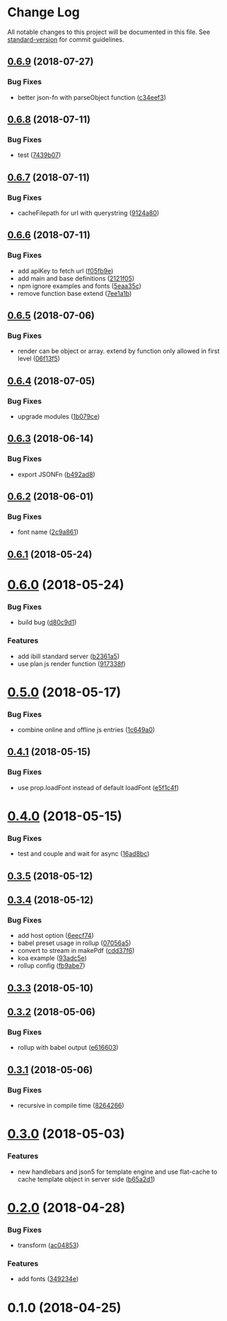 # Change Log

All notable changes to this project will be documented in this file. See [standard-version](https://github.com/conventional-changelog/standard-version) for commit guidelines.

<a name="0.6.9"></a>
## [0.6.9](https://github.com/ibill-today/ibill-js/compare/v0.6.8...v0.6.9) (2018-07-27)


### Bug Fixes

* better json-fn with parseObject function ([c34eef3](https://github.com/ibill-today/ibill-js/commit/c34eef3))



<a name="0.6.8"></a>
## [0.6.8](https://github.com/ibill-today/ibill-js/compare/v0.6.7...v0.6.8) (2018-07-11)


### Bug Fixes

* test ([7439b07](https://github.com/ibill-today/ibill-js/commit/7439b07))



<a name="0.6.7"></a>
## [0.6.7](https://github.com/ibill-today/ibill-js/compare/v0.6.6...v0.6.7) (2018-07-11)


### Bug Fixes

* cacheFilepath for url with querystring ([9124a80](https://github.com/ibill-today/ibill-js/commit/9124a80))



<a name="0.6.6"></a>
## [0.6.6](https://github.com/ibill-today/ibill-js/compare/v0.6.5...v0.6.6) (2018-07-11)


### Bug Fixes

* add apiKey to fetch url ([f05fb9e](https://github.com/ibill-today/ibill-js/commit/f05fb9e))
* add main and base definitions ([2121f05](https://github.com/ibill-today/ibill-js/commit/2121f05))
* npm ignore examples and fonts ([5eaa35c](https://github.com/ibill-today/ibill-js/commit/5eaa35c))
* remove function base extend ([7ee1a1b](https://github.com/ibill-today/ibill-js/commit/7ee1a1b))



<a name="0.6.5"></a>
## [0.6.5](https://github.com/ibill-today/ibill-js/compare/v0.6.4...v0.6.5) (2018-07-06)


### Bug Fixes

* render can be object or array. extend by function only allowed in first level ([06f13f5](https://github.com/ibill-today/ibill-js/commit/06f13f5))



<a name="0.6.4"></a>
## [0.6.4](https://github.com/ibill-today/ibill-js/compare/v0.6.3...v0.6.4) (2018-07-05)


### Bug Fixes

* upgrade modules ([1b079ce](https://github.com/ibill-today/ibill-js/commit/1b079ce))



<a name="0.6.3"></a>
## [0.6.3](https://github.com/ibill-today/ibill-js/compare/v0.6.2...v0.6.3) (2018-06-14)


### Bug Fixes

* export JSONFn ([b492ad8](https://github.com/ibill-today/ibill-js/commit/b492ad8))



<a name="0.6.2"></a>
## [0.6.2](https://github.com/ibill-today/ibill-js/compare/v0.6.1...v0.6.2) (2018-06-01)


### Bug Fixes

* font name ([2c9a861](https://github.com/ibill-today/ibill-js/commit/2c9a861))



<a name="0.6.1"></a>
## [0.6.1](https://github.com/ibill-today/ibill-js/compare/v0.6.0...v0.6.1) (2018-05-24)



<a name="0.6.0"></a>
# [0.6.0](https://github.com/ibill-today/ibill-js/compare/v0.5.0...v0.6.0) (2018-05-24)


### Bug Fixes

* build bug ([d80c9d1](https://github.com/ibill-today/ibill-js/commit/d80c9d1))


### Features

* add ibill standard server ([b2361a5](https://github.com/ibill-today/ibill-js/commit/b2361a5))
* use plan js render function ([917338f](https://github.com/ibill-today/ibill-js/commit/917338f))



<a name="0.5.0"></a>
# [0.5.0](https://github.com/ibill-today/ibill-js/compare/v0.4.1...v0.5.0) (2018-05-17)


### Bug Fixes

* combine online and offline js entries ([1c649a0](https://github.com/ibill-today/ibill-js/commit/1c649a0))



<a name="0.4.1"></a>
## [0.4.1](https://github.com/ibill-today/ibill-js/compare/v0.4.0...v0.4.1) (2018-05-15)


### Bug Fixes

* use prop.loadFont instead of default loadFont ([e5f1c4f](https://github.com/ibill-today/ibill-js/commit/e5f1c4f))



<a name="0.4.0"></a>
# [0.4.0](https://github.com/ibill-today/ibill-js/compare/v0.3.5...v0.4.0) (2018-05-15)


### Bug Fixes

* test and couple and wait for async ([16ad8bc](https://github.com/ibill-today/ibill-js/commit/16ad8bc))



<a name="0.3.5"></a>
## [0.3.5](https://github.com/ibill-today/ibill-js/compare/v0.3.4...v0.3.5) (2018-05-12)



<a name="0.3.4"></a>
## [0.3.4](https://github.com/ibill-today/ibill-js/compare/v0.3.3...v0.3.4) (2018-05-12)


### Bug Fixes

* add host option ([6eecf74](https://github.com/ibill-today/ibill-js/commit/6eecf74))
* babel preset usage in rollup ([07056a5](https://github.com/ibill-today/ibill-js/commit/07056a5))
* convert to stream in makePdf ([cdd37f6](https://github.com/ibill-today/ibill-js/commit/cdd37f6))
* koa example ([93adc5e](https://github.com/ibill-today/ibill-js/commit/93adc5e))
* rollup config ([fb9abe7](https://github.com/ibill-today/ibill-js/commit/fb9abe7))



<a name="0.3.3"></a>
## [0.3.3](https://github.com/ibill-today/ibill-js/compare/v0.3.2...v0.3.3) (2018-05-10)



<a name="0.3.2"></a>
## [0.3.2](https://github.com/ibill-today/ibill-js/compare/v0.3.1...v0.3.2) (2018-05-06)


### Bug Fixes

* rollup with babel output ([e616603](https://github.com/ibill-today/ibill-js/commit/e616603))



<a name="0.3.1"></a>
## [0.3.1](https://github.com/ibill-today/ibill-js/compare/v0.3.0...v0.3.1) (2018-05-06)


### Bug Fixes

* recursive in compile time ([8264266](https://github.com/ibill-today/ibill-js/commit/8264266))



<a name="0.3.0"></a>
# [0.3.0](https://github.com/ibill-today/ibill-js/compare/v0.2.0...v0.3.0) (2018-05-03)


### Features

* new handlebars and json5 for template engine and use flat-cache to cache template object in server side ([b65a2d1](https://github.com/ibill-today/ibill-js/commit/b65a2d1))



<a name="0.2.0"></a>
# [0.2.0](https://github.com/ibill-today/ibill-js/compare/v0.1.0...v0.2.0) (2018-04-28)


### Bug Fixes

* transform ([ac04853](https://github.com/ibill-today/ibill-js/commit/ac04853))


### Features

* add fonts ([349234e](https://github.com/ibill-today/ibill-js/commit/349234e))



<a name="0.1.0"></a>
# 0.1.0 (2018-04-25)
